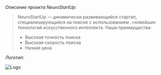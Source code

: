 *Описание проекта NeuroStartUp:*

> NeuroStartUp — динамически развивающийся стартап, специализирующийся на поиске с использованием .>новейших технологий искусственного интеллекта. Наши преимущества:
>
>- Высокая точность поиска
>- Высокая скорость поиска
>- Низкая цена

*Логотип:*

![Logo](https://github.com/netology-code/git-homeworks/blob/new-hw/introduction/assets/logo.png)